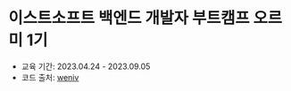 # 이스트소프트 백엔드 개발자 부트캠프 오르미 1기

- 교육 기간: 2023.04.24 - 2023.09.05
- 코드 출처: [weniv](https://paullab.co.kr/about.html)
